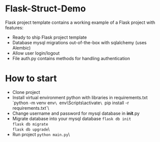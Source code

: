 # Flask-Struct-Demo
Flask project template contains a working example of a Flask project with features:
- Ready to ship Flask project template
- Database mysql migrations out-of-the-box with sqlalchemy (uses Alembic)
- Allow user login/logout
- File auth.py contains methods for handling authentication

# How to start
- Clone project
- Install virtual environment python with libraries in requirements.txt
    \`python -m venv env`\
    `env\Scripts\activate`\
    `pip install -r requirements.txt`\
- Change username and password for mysql database in __init__.py
- Migrate database into your mysql database
    `flask db init`\
    `flask db migrate`\
    `flask db upgrade`\
- Run project
    `python main.py`\
